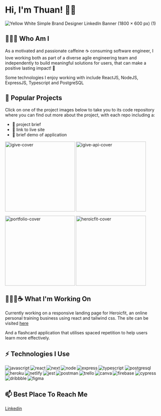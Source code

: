 # Hi, I'm Thuan! 👋😄
![Yellow White  Simple Brand Designer LinkedIn Banner (1800 × 600 px) (1)](https://user-images.githubusercontent.com/91844917/169251776-a5be2d9b-5e33-4cde-b4c2-03ab155071a8.png)

## 🤷🏻‍♂️ Who Am I

As a motivated and passionate caffeine ☕️ consuming software engineer, I love working both as part of a diverse agile engineering team and independently to build meaningful solutions for users, that can make a positive lasting impact! 🚀  

Some technologies I enjoy working with include ReactJS, NodeJS, ExpressJS, Typescript and PostgreSQL

## 📌 Popular Projects 

Click on one of the project images below to take you to its code repository where you can find out more about the project, with each repo including a:

- 📄 project brief <br>
- 🔗 link to live site <br>
- 🎥 brief demo of application <br>

<a href="https://github.com/thuannguyen88/IT-Crowd-iGive"><img align="left" height="230px" alt="igive-cover" src="https://user-images.githubusercontent.com/91844917/169282318-c5205b1b-4c83-4930-a3a0-b6019ca63603.png" /></a>

<a href="https://github.com/thuannguyen88/IT-Crowd-iGive-API"><img height="230px" alt="igive-api-cover" src="https://user-images.githubusercontent.com/91844917/169291509-1603f8da-efaf-4d01-a273-4beb9eae9867.png" /></a>

<a href="https://github.com/thuannguyen88/portfolio-site"><img align="left" height="230px" alt="portfolio-cover" src="https://user-images.githubusercontent.com/91844917/169305985-6e1eaea9-5fe9-4574-981a-4254a6fb0220.png" /> </a>

<a href="https://github.com/thuannguyen88/heroicfit"><img height="230px" alt="heroicfit-cover" src="https://user-images.githubusercontent.com/91844917/169297139-0243b54b-29fb-4639-afde-f99673a95fbb.png" /></a>

## 🧑🏻‍💻☕️ What I'm Working On 

Currently working on a responsive landing page for Heroicfit, an online personal training business using react and tailwind css. The site can be visited [here](https://heroicfit.netlify.app/.)

And a flashcard application that utilises spaced repetition to help users learn more effectively.

## ⚡ Technologies I Use
<img align="left" alt="javascript" src ="https://img.shields.io/badge/javascript-%23323330.svg?style=for-the-badge&logo=javascript&logoColor=%23F7DF1E" />
<img alt="typescript" src ="https://img.shields.io/badge/typescript-%23007ACC.svg?style=for-the-badge&logo=typescript&logoColor=white" />


<img align="left" alt="react" src ="https://img.shields.io/badge/react-%2320232a.svg?style=for-the-badge&logo=react&logoColor=%2361DAFB" />

<img align="left" alt="next" src ="https://img.shields.io/badge/Next-black?style=for-the-badge&logo=next.js&logoColor=white" />


<img align="left" alt="node" src ="https://img.shields.io/badge/node.js-6DA55F?style=for-the-badge&logo=node.js&logoColor=white" />
<img align="left" alt="express" src ="https://img.shields.io/badge/express.js-%23404d59.svg?style=for-the-badge&logo=express&logoColor=%2361DAFB" />

<img alt="postgresql" src ="https://img.shields.io/badge/postgres-%23316192.svg?style=for-the-badge&logo=postgresql&logoColor=white" />


<img align="left" alt="heroku" src ="https://img.shields.io/badge/heroku-%23430098.svg?style=for-the-badge&logo=heroku&logoColor=white" />
<img align="left" alt="netlify" src ="https://img.shields.io/badge/netlify-%23000000.svg?style=for-the-badge&logo=netlify&logoColor=#00C7B7" />
<img alt="firebase" src ="https://img.shields.io/badge/firebase-%23039BE5.svg?style=for-the-badge&logo=firebase" />


<img align="left" alt="jest" src ="https://img.shields.io/badge/-jest-%23C21325?style=for-the-badge&logo=jest&logoColor=white" />
<img align="left" alt="postman" src ="https://img.shields.io/badge/Postman-FF6C37?style=for-the-badge&logo=postman&logoColor=white" />
<img alt="cypress" src ="https://img.shields.io/badge/-cypress-%23E5E5E5?style=for-the-badge&logo=cypress&logoColor=058a5e" />


<img align="left" alt="trello" src ="https://img.shields.io/badge/Trello-%23026AA7.svg?style=for-the-badge&logo=Trello&logoColor=white" />
<img align="left" alt="canva" src ="https://img.shields.io/badge/Canva-%2300C4CC.svg?style=for-the-badge&logo=Canva&logoColor=white" />
<img align="left" alt="dribbble" src ="https://img.shields.io/badge/Dribbble-EA4C89?style=for-the-badge&logo=dribbble&logoColor=white" />
<img alt="figma" src ="https://img.shields.io/badge/figma-%23F24E1E.svg?style=for-the-badge&logo=figma&logoColor=white" />

## 📫 Best Place To Reach Me
 [Linkedin](https://www.linkedin.com/in/thuan-nguyen-software-developer/)<br>
 

